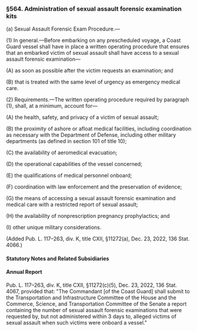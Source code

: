 ### §564. Administration of sexual assault forensic examination kits ###

(a) Sexual Assault Forensic Exam Procedure.—

(1) In general.—Before embarking on any prescheduled voyage, a Coast Guard vessel shall have in place a written operating procedure that ensures that an embarked victim of sexual assault shall have access to a sexual assault forensic examination—

(A) as soon as possible after the victim requests an examination; and

(B) that is treated with the same level of urgency as emergency medical care.

(2) Requirements.—The written operating procedure required by paragraph (1), shall, at a minimum, account for—

(A) the health, safety, and privacy of a victim of sexual assault;

(B) the proximity of ashore or afloat medical facilities, including coordination as necessary with the Department of Defense, including other military departments (as defined in section 101 of title 10);

(C) the availability of aeromedical evacuation;

(D) the operational capabilities of the vessel concerned;

(E) the qualifications of medical personnel onboard;

(F) coordination with law enforcement and the preservation of evidence;

(G) the means of accessing a sexual assault forensic examination and medical care with a restricted report of sexual assault;

(H) the availability of nonprescription pregnancy prophylactics; and

(I) other unique military considerations.

(Added Pub. L. 117–263, div. K, title CXII, §11272(a), Dec. 23, 2022, 136 Stat. 4066.)

#### **Statutory Notes and Related Subsidiaries** ####

#### Annual Report ####

Pub. L. 117–263, div. K, title CXII, §11272(c)(5), Dec. 23, 2022, 136 Stat. 4067, provided that: "The Commandant [of the Coast Guard] shall submit to the Transportation and Infrastructure Committee of the House and the Commerce, Science, and Transportation Committee of the Senate a report containing the number of sexual assault forensic examinations that were requested by, but not administered within 3 days to, alleged victims of sexual assault when such victims were onboard a vessel."